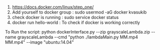 1. https://docs.docker.com/linux/step_one/
2. Add yourself to docker group : sudo usermod -aG docker kvasukib
3. check docker is running : sudo service docker status
4. docker run hello-world : To check if docker is working correctly

To Run the script:
python dockerInterface.py --zip grayscaleLambda.zip --name grayscaleLambda --cmd "python ./lambdaMain.py MM.mp4 MM.mp4" --image "ubuntu:14.04"
